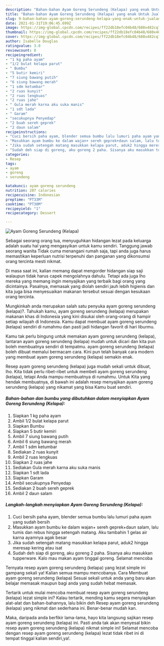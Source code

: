 ```yaml
---
description: "Bahan-bahan Ayam Goreng Serundeng (Kelapa) yang enak Untuk Jualan"
title: "Bahan-bahan Ayam Goreng Serundeng (Kelapa) yang enak Untuk Jualan"
slug: 9-bahan-bahan-ayam-goreng-serundeng-kelapa-yang-enak-untuk-jualan
date: 2021-01-31T19:06:45.699Z
image: https://img-global.cpcdn.com/recipes/ff22db18efc04b48/680x482cq70/ayam-goreng-serundeng-kelapa-foto-resep-utama.jpg
thumbnail: https://img-global.cpcdn.com/recipes/ff22db18efc04b48/680x482cq70/ayam-goreng-serundeng-kelapa-foto-resep-utama.jpg
cover: https://img-global.cpcdn.com/recipes/ff22db18efc04b48/680x482cq70/ayam-goreng-serundeng-kelapa-foto-resep-utama.jpg
author: Isabelle Douglas
ratingvalue: 3.8
reviewcount: 8
recipeingredient:
- "1 kg paha ayam"
- "1/2 bulat kelapa parut"
- " Bumbu"
- "5 butir kemiri"
- "7 siung bawang putih"
- "6 siung bawang merah"
- "1 sdm ketumbar"
- "2 ruas kunyit"
- "2 ruas lengkuas"
- "2 ruas jahe"
- " Gula merah karna aku suka manis"
- "1 sdt lada"
- " Garam"
- "secukupnya Penyedap"
- "2 buah sereh geprek"
- "2 daun salam"
recipeinstructions:
- "Cuci bersih paha ayam, blender semua bumbu lalu lumuri paha ayam yang sudah bersih"
- "Masukkan ayam bumbu ke dalam wajan+ sereh geprek+daun salam, lalu tumis dan rebus hingga setengah matang. Aku tambahin 1 gelas air karna ayamnya agak besar"
- "Jika sudah setengah matang masukkan kelapa parut, aduk2 hingga meresap kering atau isat"
- "Sudah deh siap di goreng, aku goreng 2 paha. Sisanya aku masukkan tupperware. Kalo mau makan ayam tinggal goreng. Selamat mencoba"
categories:
- Resep
tags:
- ayam
- goreng
- serundeng

katakunci: ayam goreng serundeng 
nutrition: 207 calories
recipecuisine: Indonesian
preptime: "PT33M"
cooktime: "PT30M"
recipeyield: "1"
recipecategory: Dessert

---
```



![Ayam Goreng Serundeng (Kelapa)](https://img-global.cpcdn.com/recipes/ff22db18efc04b48/680x482cq70/ayam-goreng-serundeng-kelapa-foto-resep-utama.jpg)

Sebagai seorang orang tua, menyuguhkan hidangan lezat pada keluarga adalah suatu hal yang mengasyikan untuk kamu sendiri. Tanggung jawab seorang  wanita Tidak cuma menangani rumah saja, tapi anda juga harus memastikan keperluan nutrisi terpenuhi dan panganan yang dikonsumsi orang tercinta mesti nikmat.

Di masa  saat ini, kalian memang dapat mengorder hidangan siap saji walaupun tidak harus capek mengolahnya dahulu. Tetapi ada juga lho mereka yang memang ingin menyajikan yang terbaik bagi orang yang dicintainya. Pasalnya, memasak yang diolah sendiri jauh lebih higienis dan kita juga bisa menyesuaikan makanan tersebut sesuai dengan kesukaan orang tercinta. 



Mungkinkah anda merupakan salah satu penyuka ayam goreng serundeng (kelapa)?. Tahukah kamu, ayam goreng serundeng (kelapa) merupakan makanan khas di Indonesia yang kini disukai oleh orang-orang di hampir setiap wilayah di Indonesia. Kamu dapat membuat ayam goreng serundeng (kelapa) sendiri di rumahmu dan pasti jadi hidangan favorit di hari liburmu.

Kamu tak perlu bingung untuk memakan ayam goreng serundeng (kelapa), lantaran ayam goreng serundeng (kelapa) mudah untuk dicari dan kita pun boleh membuatnya sendiri di tempatmu. ayam goreng serundeng (kelapa) boleh dibuat memalui bermacam cara. Kini pun telah banyak cara modern yang membuat ayam goreng serundeng (kelapa) semakin enak.

Resep ayam goreng serundeng (kelapa) juga mudah sekali untuk dibuat, lho. Kita tidak perlu ribet-ribet untuk membeli ayam goreng serundeng (kelapa), tetapi Anda mampu membuatnya di rumahmu. Untuk Kita yang hendak membuatnya, di bawah ini adalah resep menyajikan ayam goreng serundeng (kelapa) yang nikamat yang bisa Kamu buat sendiri.

<!--inarticleads1-->

##### Bahan-bahan dan bumbu yang dibutuhkan dalam menyiapkan Ayam Goreng Serundeng (Kelapa):

1. Siapkan 1 kg paha ayam
1. Ambil 1/2 bulat kelapa parut
1. Siapkan  Bumbu
1. Siapkan 5 butir kemiri
1. Ambil 7 siung bawang putih
1. Ambil 6 siung bawang merah
1. Ambil 1 sdm ketumbar
1. Sediakan 2 ruas kunyit
1. Ambil 2 ruas lengkuas
1. Siapkan 2 ruas jahe
1. Sediakan  Gula merah karna aku suka manis
1. Siapkan 1 sdt lada
1. Siapkan  Garam
1. Ambil secukupnya Penyedap
1. Sediakan 2 buah sereh geprek
1. Ambil 2 daun salam




<!--inarticleads2-->

##### Langkah-langkah menyiapkan Ayam Goreng Serundeng (Kelapa):

1. Cuci bersih paha ayam, blender semua bumbu lalu lumuri paha ayam yang sudah bersih
1. Masukkan ayam bumbu ke dalam wajan+ sereh geprek+daun salam, lalu tumis dan rebus hingga setengah matang. Aku tambahin 1 gelas air karna ayamnya agak besar
1. Jika sudah setengah matang masukkan kelapa parut, aduk2 hingga meresap kering atau isat
1. Sudah deh siap di goreng, aku goreng 2 paha. Sisanya aku masukkan tupperware. Kalo mau makan ayam tinggal goreng. Selamat mencoba




Ternyata resep ayam goreng serundeng (kelapa) yang lezat simple ini gampang sekali ya! Kalian semua mampu mencobanya. Cara Membuat ayam goreng serundeng (kelapa) Sesuai sekali untuk anda yang baru akan belajar memasak maupun bagi anda yang sudah hebat memasak.

Tertarik untuk mulai mencoba membuat resep ayam goreng serundeng (kelapa) lezat simple ini? Kalau tertarik, mending kamu segera menyiapkan alat-alat dan bahan-bahannya, lalu bikin deh Resep ayam goreng serundeng (kelapa) yang nikmat dan sederhana ini. Benar-benar mudah kan. 

Maka, daripada anda berfikir lama-lama, hayo kita langsung sajikan resep ayam goreng serundeng (kelapa) ini. Pasti anda tak akan menyesal bikin resep ayam goreng serundeng (kelapa) nikmat simple ini! Selamat mencoba dengan resep ayam goreng serundeng (kelapa) lezat tidak ribet ini di tempat tinggal kalian sendiri,ya!.

